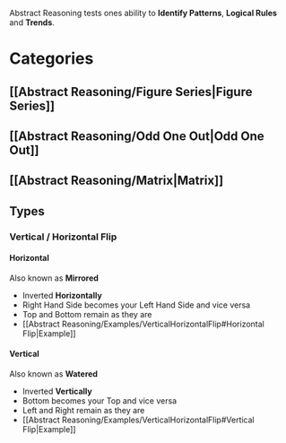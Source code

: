  Abstract Reasoning tests ones ability to **Identify Patterns**, **Logical Rules** and **Trends**.

# Categories

## [[Abstract Reasoning/Figure Series|Figure Series]]

## [[Abstract Reasoning/Odd One Out|Odd One Out]]

## [[Abstract Reasoning/Matrix|Matrix]]


## Types

### Vertical / Horizontal Flip

#### Horizontal
Also known as **Mirrored**
- Inverted **Horizontally**
- Right Hand Side becomes your Left Hand Side and vice versa
- Top and Bottom remain as they are
- [[Abstract Reasoning/Examples/VerticalHorizontalFlip#Horizontal Flip|Example]]

#### Vertical
Also known as **Watered**
- Inverted **Vertically**
- Bottom becomes your Top and vice versa
- Left and Right remain as they are
- [[Abstract Reasoning/Examples/VerticalHorizontalFlip#Vertical Flip|Example]]

###